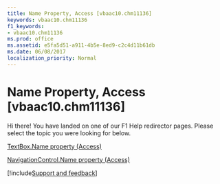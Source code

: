 ```yaml
---
title: Name Property, Access [vbaac10.chm11136]
keywords: vbaac10.chm11136
f1_keywords:
- vbaac10.chm11136
ms.prod: office
ms.assetid: e5fa5d51-a911-4b5e-8ed9-c2c4d11b61db
ms.date: 06/08/2017
localization_priority: Normal
---
```



# Name Property, Access [vbaac10.chm11136]

Hi there! You have landed on one of our F1 Help redirector pages. Please select the topic you were looking for below.

[TextBox.Name property (Access)](https://msdn.microsoft.com/library/e97043b5-216f-2c5c-a531-45b29477cb77%28Office.15%29.aspx)

[NavigationControl.Name property (Access)](https://msdn.microsoft.com/library/0daea497-ec28-769b-6722-4ac60026147c%28Office.15%29.aspx)

[!include[Support and feedback](~/includes/feedback-boilerplate.md)]